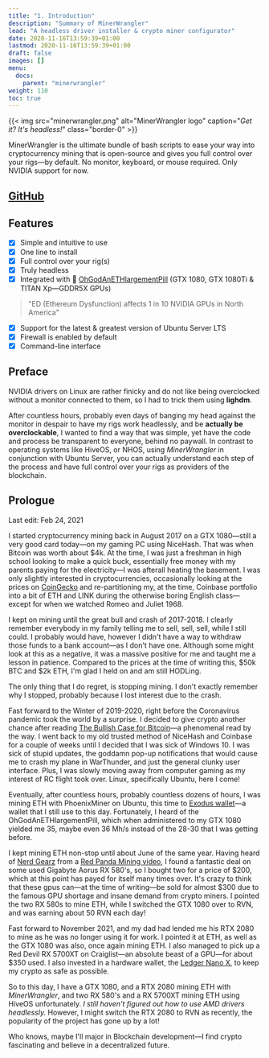 ```yaml
---
title: "1. Introduction"
description: "Summary of MinerWrangler"
lead: "A headless driver installer & crypto miner configurator"
date: 2020-11-16T13:59:39+01:00
lastmod: 2020-11-16T13:59:39+01:00
draft: false
images: []
menu:
  docs:
    parent: "minerwrangler"
weight: 110
toc: true
---
```


{{< img src="minerwrangler.png" alt="MinerWrangler logo" caption="<em>Get it? It's headless!</em>" class="border-0" >}}

MinerWrangler is the ultimate bundle of bash scripts to ease your way into cryptocurrency mining that is open-source and gives you full control over your rigs—by default. No monitor, keyboard, or mouse required. Only NVIDIA support for now.

## [GitHub](https://github.com/NikolaiTeslovich/minerwrangler)

## Features

- [x] Simple and intuitive to use
- [x] One line to install
- [x] Full control over your rig(s)
- [x] Truly headless
- [x] Integrated with 💊 [OhGodAnETHlargementPill](https://github.com/admin-ipfs/OhGodAnETHlargementPill) (GTX 1080, GTX 1080Ti & TITAN Xp—GDDR5X GPUs)
> "ED (Ethereum Dysfunction) affects 1 in 10 NVIDIA GPUs in North America"

- [x] Support for the latest & greatest version of Ubuntu Server LTS
- [x] Firewall is enabled by default
- [x] Command-line interface

## Preface

NVIDIA drivers on Linux are rather finicky and do not like being overclocked without a monitor connected to them, so I had to trick them using **lighdm**.

After countless hours, probably even days of banging my head against the monitor in despair to have my rigs work headlessly, and be **actually be overclockable**, I wanted to find a way that was simple, yet have the code and process be transparent to everyone, behind no paywall. In contrast to operating systems like HiveOS, or NHOS, using *MinerWrangler* in conjunction with Ubuntu Server, you can actually understand each step of the process and have full control over your rigs as providers of the blockchain.

## Prologue

Last edit: Feb 24, 2021

I started cryptocurrency mining back in August 2017 on a GTX 1080—still a very good card today—on my gaming PC using NiceHash. That was when Bitcoin was worth about $4k. At the time, I was just a freshman in high school looking to make a quick buck, essentially free money with my parents paying for the electricity—I was afterall heating the basement. I was only slightly interested in cryptocurrencies, occasionally looking at the prices on [CoinGecko](https://www.coingecko.com/en) and re-partitioning my, at the time, Coinbase portfolio into a bit of ETH and LINK during the otherwise boring English class—except for when we watched Romeo and Juliet 1968.

I kept on mining until the great bull and crash of 2017-2018. I clearly remember everybody in my family telling me to sell, sell, sell, while I still could. I probably would have, however I didn't have a way to withdraw those funds to a bank account—as I don't have one. Although some might look at this as a negative, it was a massive positive for me and taught me a lesson in patience. Compared to the prices at the time of writing this, $50k BTC and $2k ETH, I'm glad I held on and am still HODLing.

The only thing that I do regret, is stopping mining. I don't exactly remember why I stopped, probably because I lost interest due to the crash.

Fast forward to the Winter of 2019-2020, right before the Coronavirus pandemic took the world by a surprise. I decided to give crypto another chance after reading [The Bullish Case for Bitcoin](https://vijayboyapati.medium.com/the-bullish-case-for-bitcoin-6ecc8bdecc1)—a phenomenal read by the way. I went back to my old trusted method of NiceHash and Coinbase for a couple of weeks until I decided that I was sick of Windows 10. I was sick of stupid updates, the goddamn pop-up notifications that would cause me to crash my plane in WarThunder, and just the general clunky user interface. Plus, I was slowly moving away from computer gaming as my interest of RC flight took over. Linux, specifically Ubuntu, here I come!

Eventually, after countless hours, probably countless dozens of hours, I was mining ETH with PhoenixMiner on Ubuntu, this time to [Exodus wallet](https://www.exodus.com/)—a wallet that I still use to this day. Fortunately, I heard of the OhGodAnETHlargementPill, which when administered to my GTX 1080 yielded me 35, maybe even 36 Mh/s instead of the 28-30 that I was getting before.

I kept mining ETH non-stop until about June of the same year. Having heard of [Nerd Gearz](https://nerdgearz.com/) from a [Red Panda Mining video](https://www.youtube.com/channel/UCAGsnTCpw7pvhR4RAlEQGzg), I found a fantastic deal on some used Gigabyte Aorus RX 580's, so I bought two for a price of $200, which at this point has payed for itself many times over. It's crazy to think that these gpus can—at the time of writing—be sold for almost $300 due to the famous GPU shortage and insane demand from crypto miners. I pointed the two RX 580s to mine ETH, while I switched the GTX 1080 over to RVN, and was earning about 50 RVN each day!

Fast forward to November 2021, and my dad had lended me his RTX 2080 to mine as he was no longer using it for work. I pointed it at ETH, as well as the GTX 1080 was also, once again mining ETH. I also managed to pick up a Red Devil RX 5700XT on Craiglist—an absolute beast of a GPU—for about $350 used. I also invested in a hardware wallet, the [Ledger Nano X](https://shop.ledger.com/products/ledger-nano-x), to keep my crypto as safe as possible.

So to this day, I have a GTX 1080, and a RTX 2080 mining ETH with *MinerWrangler*, and two RX 580's and a RX 5700XT mining ETH using HiveOS unfortunately. *I still haven't figured out how to use AMD drivers headlessly.* However, I might switch the RTX 2080 to RVN as recently, the popularity of the project has gone up by a lot!

Who knows, maybe I'll major in Blockchain development—I find crypto fascinating and believe in a decentralized future.
